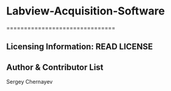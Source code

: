 # Labview-Acquisition-Software
===============================

Licensing Information: READ LICENSE
---

Author & Contributor List 
-------------
Sergey Chernayev

